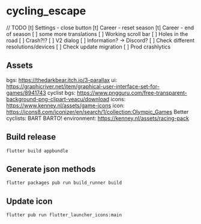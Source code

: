 # cycling_escape

// TODO
[t] Settings - close button
[t] Career - reset season
[t] Career - end of season
[ ] some more translations
[ ] Working scroll bar
[ ] Holes in the road
[ ] Crash?!?
[ ] V2 dialog
[ ] Information? -> Discord?
[ ] Check different resolutions/devices
[ ] Check update migration
[ ] Prod crashlytics

## Assets

bgs: https://thedarkbear.itch.io/3-parallax
ui: https://graphicriver.net/item/graphical-user-interface-set-for-games/8941743
cyclist bgs: https://www.pngguru.com/free-transparent-background-png-clipart-veacu/download
icons: https://www.kenney.nl/assets/game-icons
icon: https://icons8.com/iconizer/en/search/1/collection:Olympic_Games
Better cyclists: BART BARTO!
environment: https://kenney.nl/assets/racing-pack

## Build release

```
flutter build appbundle
```

## Generate json methods

```
flutter packages pub run build_runner build
```

## Update icon

```
flutter pub run flutter_launcher_icons:main
```

